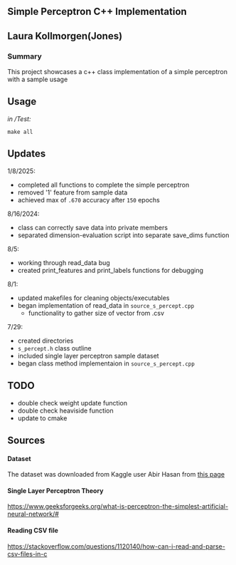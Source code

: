 
## Simple Perceptron C++ Implementation
## Laura Kollmorgen(Jones)
####
### Summary
This project showcases a c++ class implementation of a simple perceptron with a sample usage
## Usage
_in /Test:_
```
make all 
```

## Updates
1/8/2025:
- completed all functions to complete the simple perceptron
- removed '1' feature from sample data
- achieved max of `.670` accuracy after `150` epochs

8/16/2024:
- class can correctly save data into private members
- separated dimension-evaluation script into separate save_dims function

8/5:
- working through read_data bug
- created print_features and print_labels functions for debugging

8/1:
- updated makefiles for cleaning objects/executables
- began implementation of read_data in `source_s_percept.cpp`
    - functionality to gather size of vector from .csv

7/29:
- created directories
- `s_percept.h` class outline
- included single layer perceptron sample dataset
- began class method implementaion in `source_s_percept.cpp` 


## TODO
- double check weight update function
- double check heaviside function
- update to cmake

## Sources
#### Dataset
The dataset was downloaded from Kaggle user Abir Hasan from [this page](https://www.kaggle.com/datasets/abirhasan1703100/single-layer-perceptron-datasetsmall?resource=download)
#### Single Layer Perceptron Theory
https://www.geeksforgeeks.org/what-is-perceptron-the-simplest-artificial-neural-network/#
#### Reading CSV file
https://stackoverflow.com/questions/1120140/how-can-i-read-and-parse-csv-files-in-c

